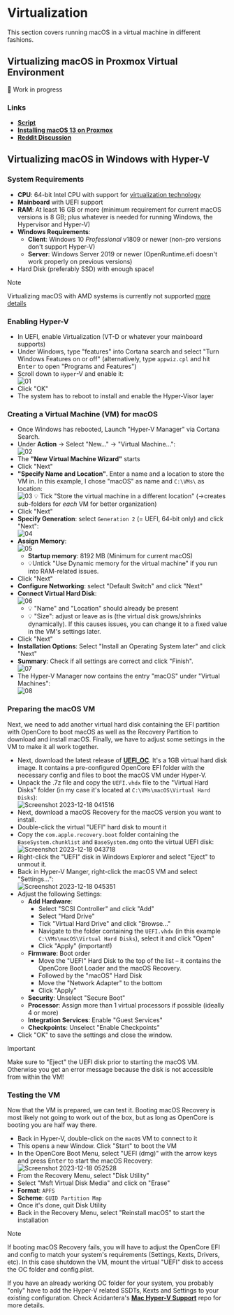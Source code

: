 # Virtualization
This section covers running macOS in a virtual machine in different fashions.

## Virtualizing macOS in Proxmox Virtual Environment

:construction: Work in progress

### Links
- [**Script**](https://github.com/luchina-gabriel/OSX-PROXMOX)
- [**Installing macOS 13 on Proxmox**](https://www.nicksherlock.com/2022/10/installing-macos-13-ventura-on-proxmox/)
- [**Reddit Discussion**](https://www.reddit.com/r/Proxmox/comments/13hqc3c/anyone_setup_a_macos_vm/)

## Virtualizing macOS in Windows with Hyper-V

### System Requirements
- **CPU**: 64-bit Intel CPU with support for [virtualization technology](https://www.intel.com/content/www/us/en/support/articles/000005486/processors.html)
- **Mainboard** with UEFI support
- **RAM**: At least 16 GB or more (minimum requirement for current macOS versions is 8 GB; plus whatever is needed for running Windows, the Hypervisor and Hyper-V)
- **Windows Requirements**: 
  - **Client**: Windows 10 *Professional* v1809 or newer (non-pro versions don't support Hyper-V) 
  - **Server**: Windows Server 2019 or newer (OpenRuntime.efi doesn't work properly on previous versions)
- Hard Disk (preferably SSD) with enough space!

> [!NOTE]
> 
> Virtualizing macOS with AMD systems is currently not supported [more details](https://github.com/balopez83/macOS_On_Hyper-V#what-doesnt-work)

### Enabling Hyper-V
- In UEFI, enable Virtualization (VT-D or whatever your mainboard supports)
- Under Windows, type "features" into Cortana search and select "Turn Windows Features on or off" (alternatively, type `appwiz.cpl` and hit <kbd>Enter</kbd> to open "Programs and Features")
- Scroll down to `Hyper`-V and enable it: <br> ![01](https://github.com/laobamac/OC-little-zh/assets/76865553/32321e28-d890-408c-b566-435ec5dde640)
- Click "OK"
- The system has to reboot to install and enable the Hyper-Visor layer

### Creating a Virtual Machine (VM) for macOS
- Once Windows has rebooted, Launch "Hyper-V Manager" via Cortana Search.
- Under **Action** &rarr; Select "New…" &rarr; "Virtual Machine…":<br> ![02](https://github.com/laobamac/OC-little-zh/assets/76865553/29540787-e2bb-42e5-a734-cc14f8f4f49c)
- The **"New Virtual Machine Wizard"** starts
- Click "Next"
- **"Specify Name and Location"**. Enter a name and a location to store the VM in. In this example, I chose "macOS" as name and `C:\VMs\` as location:<br> ![03](https://github.com/laobamac/OC-little-zh/assets/76865553/042cf9fd-a888-4338-8bb8-ca7a5e9cd2c4)
  💡 Tick "Store the virtual machine in a different location" (&rarr;creates sub-folders for *each* VM for better organization)
- Click "Next"
- **Specify Generation**: select `Generation 2` (= UEFI, 64-bit only) and click "Next": <br> ![04](https://github.com/laobamac/OC-little-zh/assets/76865553/497e5467-3968-4ca3-a506-ed288f252236)
- **Assign Memory**:<br> ![05](https://github.com/laobamac/OC-little-zh/assets/76865553/67cbe54e-4eff-4be3-9293-e0a54a697745)
  - **Startup memory**: 8192 MB (Minimum for current macOS)
  - 💡Untick "Use Dynamic memory for the virtual machine" if you run into RAM-related issues.
- Click "Next" 
- **Configure Networking**: select "Default Switch" and click "Next"
- **Connect Virtual Hard Disk**:<br> ![06](https://github.com/laobamac/OC-little-zh/assets/76865553/7e8987f0-fb1c-4d60-a772-2ef699b8004a)
  - 💡 "Name" and "Location" should already be present
  - 💡 "Size": adjust or leave as is (the virtual disk grows/shrinks dynamically). If this causes issues, you can change it to a fixed value in the VM's settings later.
- Click "Next"
- **Installation Options**: Select "Install an Operating System later" and click "Next"
- **Summary**: Check if all settings are correct and click "Finish".<br>![07](https://github.com/laobamac/OC-little-zh/assets/76865553/396763f2-1c24-414a-8b9f-ccdadcccef54)
- The Hyper-V Manager now contains the entry "macOS" under "Virtual Machines":<br>![08](https://github.com/laobamac/OC-little-zh/assets/76865553/ab467af3-3eee-4e6c-83b9-b95ef5ad5da3)

### Preparing the macOS VM
Next, we need to add another virtual hard disk containing the EFI partition with OpenCore to boot macOS as well as the Recovery Partition to download and install macOS. Finally, we have to adjust some settings in the VM to make it all work together.

- Next, download the latest release of [**UEFI_OC**](https://github.com/balopez83/macOS_On_Hyper-V/releases). It's a 1GB virtual hard disk image. It contains a pre-configured OpenCore EFI folder with the necessary config and files to boot the macOS VM under Hyper-V.
- Unpack the .7z file and copy the `UEFI.vhdx` file to the "Virtual Hard Disks" folder (in my case it's located at `C:\VMs\macOS\Virtual Hard Disks`):<br>![Screenshot 2023-12-18 041516](https://github.com/laobamac/OC-little-zh/assets/76865553/ef0e6576-34b9-4357-a474-c563e1274ae5)
- Next, download a macOS Recovery for the macOS version you want to install.
- Double-click the virtual "UEFI" hard disk to mount it  
- Copy the `com.apple.recovery.boot` folder containing the `BaseSystem.chunklist` and `BaseSystem.dmg` onto the virtual UEFI disk:<br>![Screenshot 2023-12-18 043718](https://github.com/laobamac/OC-little-zh/assets/76865553/036152a8-4fc3-4fad-baed-d206cf0778b6)
- Right-click the "UEFI" disk in Windows Explorer and select "Eject" to unmout it.
- Back in Hyper-V Manger, right-click the macOS VM and select "Settings…":<br> ![Screenshot 2023-12-18 045351](https://github.com/laobamac/OC-little-zh/assets/76865553/d347cee7-0cd6-45ec-8c99-6d3f7d2207c0)
- Adjust the following Settings:
	- **Add Hardware**:
		- Select "SCSI Controller" and click "Add"
		- Select "Hard Drive"
    	- Tick "Virtual Hard Drive" and click "Browse…"
    	- Navigate to the folder containing the `UEFI.vhdx` (in this example `C:\VMs\macOS\Virtual Hard Disks`), select it and click "Open"
    	- Click "Apply" (important!)
    - **Firmware**: Boot order
    	- Move the "UEFI" Hard Disk to the top of the list – it contains the OpenCore Boot Loader and the macOS Recovery.
    	- Followed by the "macOS" Hard Disk
    	- Move the "Network Adapter" to the bottom
    	- Click "Apply"
    - **Security**: Unselect "Secure Boot"
  	- **Processor**: Assign more than 1 virtual processors if possible (ideally 4 or more)
  	- **Integration Services**: Enable "Guest Services"
  	- **Checkpoints**: Unselect "Enable Checkpoints"
- Click "OK" to save the settings and close the window.

> [!IMPORTANT]
>
> Make sure to "Eject" the UEFI disk prior to starting the macOS VM. Otherwise you get an error message because the disk is not accessible from within the VM! 

### Testing the VM
Now that the VM is prepared, we can test it. Booting macOS Recovery is most likely not going to work out of the box, but as long as OpenCore is booting you are half way there.

- Back in Hyper-V, double-click on the `macOS` VM to connect to it
- This opens a new Window. Click "Start" to boot the VM
- In the OpenCore Boot Menu, select "UEFI (dmg)" with the arrow keys and press <kbd>Enter</kbd> to start the macOS Recovery: <br> 
![Screenshot 2023-12-18 052528](https://github.com/laobamac/OC-little-zh/assets/76865553/29642a3f-7a17-489b-b821-b0be7abe3c55)
- From the Recovery Menu, select "Disk Utility"
- Select "Msft Virtual Disk Media" and click on "Erase"
- **Format**: `APFS`
- **Scheme**: `GUID Partition Map` 
- Once it's done, quit Disk Utility
- Back in the Recovery Menu, select "Reinstall macOS" to start the installation

> [!NOTE]
> 
> If booting macOS Recovery fails, you will have to adjust the OpenCore EFI and config to match your system's requirements (Settings, Kexts, Drivers, etc). In this case shutdown the VM, mount the virtual "UEFI" disk to access the OC folder and config.plist. 
> 
> If you have an already working OC folder for your system, you probably "only" have to add the Hyper-V related SSDTs, Kexts and Settings to your existing configuration. Check Acidantera's [**Mac Hyper-V Support**](https://github.com/acidanthera/MacHyperVSupport) repo for more details.
